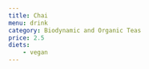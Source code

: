 ```yaml
---
title: Chai
menu: drink
category: Biodynamic and Organic Teas
price: 2.5
diets:
    - vegan
---
```

